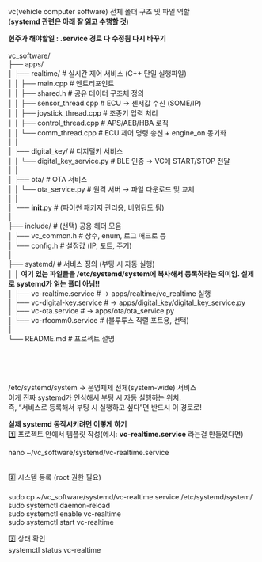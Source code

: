 
vc(vehicle computer software) 전체 폴더 구조 및 파일 역할<br>
(**systemd 관련은 아래 잘 읽고 수행할 것**)

**현주가 해야할일 : .service 경로 다 수정됨 다시 바꾸기**
<br>
<br>vc_software/
<br>├── apps/
<br>│   ├── realtime/                  # 실시간 제어 서비스 (C++ 단일 실행파일)
<br>│   │   ├── main.cpp               # 엔트리포인트
<br>│   │   ├── shared.h               # 공유 데이터 구조체 정의
<br>│   │   ├── sensor_thread.cpp      # ECU → 센서값 수신 (SOME/IP)
<br>│   │   ├── joystick_thread.cpp    # 조종기 입력 처리
<br>│   │   ├── control_thread.cpp     # APS/AEB/HBA 로직
<br>│   │   └── comm_thread.cpp        # ECU 제어 명령 송신 + engine_on 동기화
<br>│   │
<br>│   ├── digital_key/               # 디지털키 서비스
<br>│   │   └── digital_key_service.py # BLE 인증 → VC에 START/STOP 전달
<br>│   │
<br>│   ├── ota/                       # OTA 서비스
<br>│   │   └── ota_service.py         # 원격 서버 → 파일 다운로드 및 교체
<br>│   │
<br>│   └── __init__.py                # (파이썬 패키지 관리용, 비워둬도 됨)
<br>│
<br>├── include/                       # (선택) 공용 헤더 모음
<br>│   ├── vc_common.h                # 상수, enum, 로그 매크로 등
<br>│   └── config.h                   # 설정값 (IP, 포트, 주기)
<br>│
<br>├── systemd/                       # 서비스 정의 (부팅 시 자동 실행)
<br>│   │ **여기 있는 파일들을 /etc/systemd/system에 복사해서 등록하라는 의미임. 실제로 systemd가 읽는 폴더 아님!!**
<br>│   ├── vc-realtime.service        # → apps/realtime/vc_realtime 실행
<br>│   ├── vc-digital-key.service     # → apps/digital_key/digital_key_service.py
<br>│   ├── vc-ota.service             # → apps/ota/ota_service.py
<br>│   └── vc-rfcomm0.service         # (블루투스 직렬 포트용, 선택)
<br>│
<br>└── README.md                      # 프로젝트 설명


<br><br><br>

/etc/systemd/system → 운영체제 전체(system-wide) 서비스<br>
이게 진짜 systemd가 인식해서 부팅 시 자동 실행하는 위치.<br>
즉, “서비스로 등록해서 부팅 시 실행하고 싶다”면 반드시 이 경로로!<br>

**실제 systemd 동작시키려면 이렇게 하기**<br>
1️⃣ 프로젝트 안에서 템플릿 작성(예시: **vc-realtime.service** 라는걸 만들었다면)<br>

nano ~/vc_software/systemd/vc-realtime.service<br>

<br>
2️⃣ 시스템 등록 (root 권한 필요)<br>
<br>
sudo cp ~/vc_software/systemd/vc-realtime.service /etc/systemd/system/<br>
sudo systemctl daemon-reload<br>
sudo systemctl enable vc-realtime<br>
sudo systemctl start vc-realtime<br>


3️⃣ 상태 확인
<br>
systemctl status vc-realtime<br>
